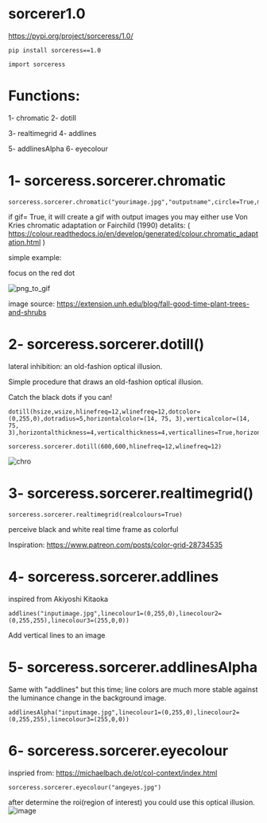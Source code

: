 # sorcerer1.0

https://pypi.org/project/sorceress/1.0/

```
pip install sorceress==1.0
```


```
import sorceress
```


# Functions:

1- chromatic 
2- dotill    

3- realtimegrid 
4- addlines    

5- addlinesAlpha
6- eyecolour


# 1- sorceress.sorcerer.chromatic

```
sorceress.sorcerer.chromatic("yourimage.jpg","outputname",circle=True,method="CMCCAT2000",gif=False,duration=10000)

```

if gif= True, it will create a gif with output images
you may either use Von Kries chromatic adaptation or Fairchild (1990) detalits: ( https://colour.readthedocs.io/en/develop/generated/colour.chromatic_adaptation.html )

simple example:

focus on the red dot

![png_to_gif](https://user-images.githubusercontent.com/54986652/114435413-ca06a980-9bcc-11eb-831f-37730c77f4a9.gif)


image source: 
https://extension.unh.edu/blog/fall-good-time-plant-trees-and-shrubs


# 2- sorceress.sorcerer.dotill()

lateral inhibition: an old-fashion optical illusion.

Simple procedure that draws an old-fashion optical illusion.

Catch the black dots if you can!

```
dotill(hsize,wsize,hlinefreq=12,wlinefreq=12,dotcolor=(0,255,0),dotradius=5,horizontalcolor=(14, 75, 3),verticalcolor=(14, 75, 3),horizontalthickness=4,verticalthickness=4,verticallines=True,horizontallines=True):
```

```
sorceress.sorcerer.dotill(600,600,hlinefreq=12,wlinefreq=12)
```
![chro](https://user-images.githubusercontent.com/54986652/117381508-e7394a00-aee4-11eb-803e-4b08f42e721f.png)


# 3- sorceress.sorcerer.realtimegrid()

```
sorceress.sorcerer.realtimegrid(realcolours=True)
```


perceive black and white real time frame as colorful

Inspiration: https://www.patreon.com/posts/color-grid-28734535


# 4- sorceress.sorcerer.addlines
inspired from Akiyoshi Kitaoka

```
addlines("inputimage.jpg",linecolour1=(0,255,0),linecolour2=(0,255,255),linecolour3=(255,0,0))

```
Add vertical lines to an image 

# 5- sorceress.sorcerer.addlinesAlpha

Same with "addlines" but this time; line colors are much more stable against the luminance change in the background image. 

```
addlinesAlpha("inputimage.jpg",linecolour1=(0,255,0),linecolour2=(0,255,255),linecolour3=(255,0,0))

```


# 6- sorceress.sorcerer.eyecolour

inspried from: https://michaelbach.de/ot/col-context/index.html

```
sorceress.sorcerer.eyecolour("angeyes.jpg")

```

after determine the roi(region of interest) you could use this optical illusion. 
![image](https://user-images.githubusercontent.com/54986652/122818547-0566d800-d2e2-11eb-9d67-94b35626b39f.png)

